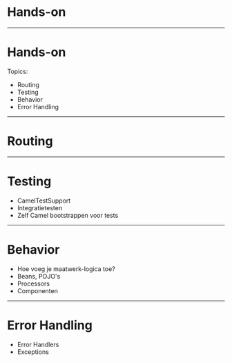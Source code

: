 # Hands-on

---

# Hands-on

Topics:

* Routing
* Testing
* Behavior
* Error Handling

---

# Routing

---

# Testing

* CamelTestSupport
* Integratietesten
* Zelf Camel bootstrappen voor tests

---

# Behavior

* Hoe voeg je maatwerk-logica toe?
* Beans, POJO's
* Processors
* Componenten

---

# Error Handling

* Error Handlers
* Exceptions